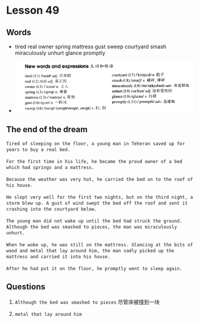 # Lesson 49

## Words

- tired real owner spring mattress gust sweep courtyard smash miraculously unhurt glance promptly

- ![Words](../../../Images/Part2/05/words-49.png)

## The end of the dream

```
Tired of sleeping on the floor, a young man in Teheran saved up for years to buy a real bed.

For the first time in his life, he became the proud owner of a bed which had springs and a mattress.

Because the weather was very hot, he carried the bed on to the roof of his house.

He slept very well for the first two nights, but on the third night, a storm blew up. A gust of wind swept the bed off the roof and sent it crashing into the courtyard below.

The young man did not wake up until the bed had struck the ground. Although the bed was smashed to pieces, the man was miraculously unhurt.

When he woke up, he was still on the mattress. Glancing at the bits of wood and metal that lay around him, the man sadly picked up the mattress and carried it into his house.

After he had put it on the floor, he promptly went to sleep again.
```

## Questions

1. `Although the bed was smashed to pieces` 尽管床被撞到一块

2. `metal that lay around him`
